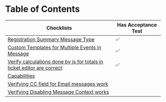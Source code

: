 # Table of Contents

| Checklists                                         | Has Acceptance Test|
| ---------------------------------------------------|-------------------|
| [Registration Summary Message Type](registration-summary-message-type.md)|       ✅            |
| [Custom Templates for Multiple Events in Message](custom-templates-multiple-events.md)| ✅ |
| [Verify calculations done by js for totals in ticket editor are correct](test-ticket-editor-subtotal-calcs.md) | ✅ |
| [Capabilities](capabilities.md) | |
| [Verifying CC field for Email messages work](verifying-cc-in-email-messages.md) | |
| [Verifying Disabling Message Context works](verifying-disabling-message-context-works.md) | |